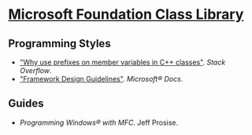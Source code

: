 # [Microsoft Foundation Class Library](https://docs.microsoft.com/cpp/mfc)

## Programming Styles

+ ["Why use prefixes on member variables in C++ classes"](https://stackoverflow.com/questions/1228161). *Stack Overflow*.
+ ["Framework Design Guidelines"](https://docs.microsoft.com/dotnet/standard/design-guidelines). *Microsoft® Docs*.

## Guides

+ *Programming Windows® with MFC*. Jeff Prosise.
